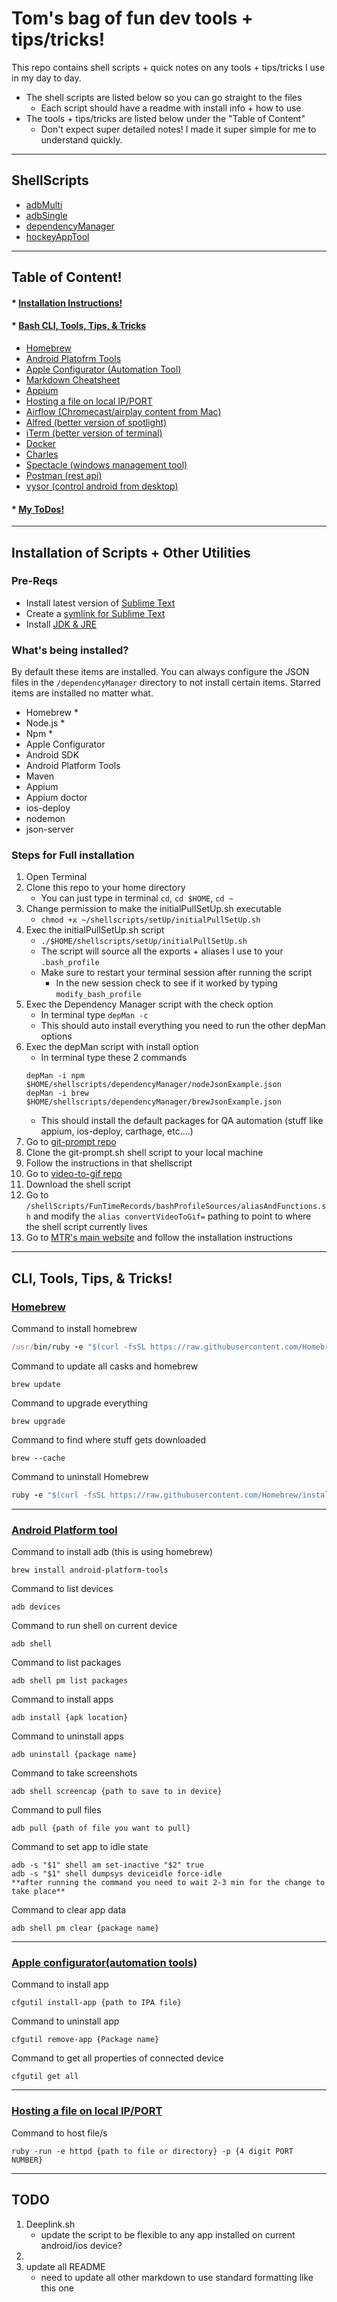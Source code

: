 # Tom's bag of fun dev tools + tips/tricks!
This repo contains shell scripts + quick notes on any tools + tips/tricks I use in my day to day.
* The shell scripts are listed below so you can go straight to the files
	* Each script should have a readme with install info + how to use
* The tools + tips/tricks are listed below under the "Table of Content"
	* Don't expect super detailed notes! I made it super simple for me to understand quickly.


---


## ShellScripts
* [adbMulti](/adbMulti)
* [adbSingle](/adbSingle)
* [dependencyManager](/dependencyManager)
* [hockeyAppTool](/hockey)


---


## Table of Content!

#### * [Installation Instructions!](#installation-of-scripts--other-utilities)

#### * [Bash CLI, Tools, Tips, & Tricks](#cli-tools-tips--tricks)
* [Homebrew](#homebrew)
* [Android Platofrm Tools](#android-platform-tool)
* [Apple Configurator (Automation Tool)](#apple-configuratorautomation-tools)
* [Markdown Cheatsheet](https://github.com/adam-p/markdown-here/wiki/Markdown-Cheatsheet)
* [Appium](http://appium.io/)
* [Hosting a file on local IP/PORT](#ADD_LINK_HERE!)
* [Airflow (Chromecast/airplay content from Mac)](https://airflowapp.com/)
* [Alfred (better version of spotlight)](https://www.alfredapp.com/)
* [iTerm (better version of terminal)](https://www.iterm2.com/)
* [Docker](https://www.docker.com/)
* [Charles](https://www.charlesproxy.com/)
* [Spectacle (windows management tool)](https://www.spectacleapp.com/)
* [Postman (rest api)](https://www.getpostman.com/)
* [vysor (control android from desktop)](https://www.vysor.io/)

#### * [My ToDos!](#todo)


---


## Installation of Scripts + Other Utilities

### Pre-Reqs
* Install latest version of [Sublime Text](https://www.sublimetext.com/)
* Create a [symlink for Sublime Text](https://olivierlacan.com/posts/launch-sublime-text-3-from-the-command-line/)
* Install [JDK & JRE](https://docs.oracle.com/javase/9/install/installation-jdk-and-jre-macos.htm#JSJIG-GUID-2FE451B0-9572-4E38-A1A5-568B77B146DE)

### What's being installed?
By default these items are installed. You can always configure the JSON files in the ```/dependencyManager``` directory to not install certain items. Starred items are installed no matter what.
* Homebrew *
* Node.js *
* Npm *
* Apple Configurator
* Android SDK
* Android Platform Tools
* Maven
* Appium
* Appium doctor
* ios-deploy
* nodemon
* json-server


### Steps for Full installation
1. Open Terminal
2. Clone this repo to your home directory
	* You can just type in terminal ```cd```, ```cd $HOME```, ```cd ~```
3. Change permission to make the initialPullSetUp.sh executable 
	* ```chmod +x ~/shellscripts/setUp/initialPullSetUp.sh```
4. Exec the initialPullSetUp.sh script
	* ```./$HOME/shellscripts/setUp/initialPullSetUp.sh```
	* The script will source all the exports + aliases I use to your ```.bash_profile```
	* Make sure to restart your terminal session after running the script
		* In the new session check to see if it worked by typing 
```modify_bash_profile```
5. Exec the Dependency Manager script with the check option
	* In terminal type ```depMan -c``` 
	* This should auto install everything you need to run the other depMan options
6. Exec the depMan script with install option
	* In terminal type these 2 commands
	```shell 
	depMan -i npm $HOME/shellscripts/dependencyManager/nodeJsonExample.json
	depMan -i brew $HOME/shellscripts/dependencyManager/brewJsonExample.json
	```
	* This should install the default packages for QA automation (stuff like appium, ios-deploy, carthage, etc....)
7. Go to [git-prompt repo](https://github.com/git/git/blob/master/contrib/completion/git-prompt.sh)
8. Clone the git-prompt.sh shell script to your local machine
9. Follow the instructions in that shellscript
10. Go to [video-to-gif repo](https://github.com/minimaxir/video-to-gif-osx)
11. Download the shell script
12. Go to ```/shellScripts/FunTimeRecords/bashProfileSources/aliasAndFunctions.sh``` and modify the ```alias convertVideoToGif=``` pathing to point to where the shell script currently lives
13. Go to [MTR's main website](https://github.com/traviscross/mtr) and follow the installation instructions


---


## CLI, Tools, Tips, & Tricks!

### [Homebrew](https://brew.sh/)

Command to install homebrew
```ruby
/usr/bin/ruby -e "$(curl -fsSL https://raw.githubusercontent.com/Homebrew/install/master/install)"
```

Command to update all casks and homebrew
```shell
brew update
```

Command to upgrade everything
```shell
brew upgrade 
```

Command to find where stuff gets downloaded
```shell
brew --cache
```

Command to uninstall Homebrew
```ruby
ruby -e "$(curl -fsSL https://raw.githubusercontent.com/Homebrew/install/master/uninstall)"
```


---


### [Android Platform tool](https://developer.android.com/studio/releases/platform-tools.html)

Command to install adb (this is using homebrew)
```shell
brew install android-platform-tools
```

Command to list devices
```shell
adb devices
```

Command to run shell on current device
```shell
adb shell
```

Command to list packages
```shell
adb shell pm list packages
```

Command to install apps
```shell
adb install {apk location}
```

Command to uninstall apps
```shell
adb uninstall {package name}
```

Command to take screenshots
```shell
adb shell screencap {path to save to in device}
```

Command to pull files
```shell
adb pull {path of file you want to pull}
```

Command to set app to idle state
```shell
adb -s "$1" shell am set-inactive "$2" true
adb -s "$1" shell dumpsys deviceidle force-idle
**after running the command you need to wait 2-3 min for the change to take place**
```

Command to clear app data
```shell
adb shell pm clear {package name}
```

---


### [Apple configurator(automation tools)](https://itunes.apple.com/us/app/apple-configurator-2/id1037126344?mt=12)

Command to install app
```shell
cfgutil install-app {path to IPA file}
```

Command to uninstall app
```shell
cfgutil remove-app {Package name}
```

Command to get all properties of connected device 
```shell
cfgutil get all
```

---


### [Hosting a file on local IP/PORT](http://www.benjaminoakes.com/2013/09/13/ruby-simple-http-server-minimalist-rake/)

Command to host file/s
```shell
ruby -run -e httpd {path to file or directory} -p {4 digit PORT NUMBER}
```


---


## TODO
1. Deeplink.sh
	* update the script to be flexible to any app installed on current android/ios device?
2. 
3. update all README
	* need to update all other markdown to use standard formatting like this one